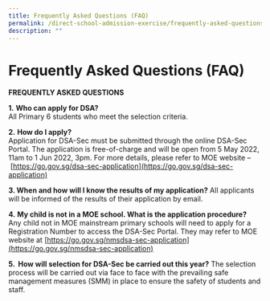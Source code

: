 ```yaml
---
title: Frequently Asked Questions (FAQ)
permalink: /direct-school-admission-exercise/frequently-asked-questions-faq/
description: ""
---
```

# **Frequently Asked Questions (FAQ)**

**FREQUENTLY ASKED QUESTIONS**

**1.** **Who can apply for DSA?**  
All Primary 6 students who meet the selection criteria.

**2.** **How do I apply?**  
Application for DSA-Sec must be submitted through the online DSA-Sec Portal. The application is free-of-charge and will be open from 5 May 2022, 11am to 1 Jun 2022, 3pm. For more details, please refer to MOE website – [https://go.gov.sg/dsa-sec-application](https://go.gov.sg/dsa-sec-application)  

**3. When and how will I know the results of my application?**
All applicants will be informed of the results of their application by email.

**4.** **My child is not in a MOE school. What is the application procedure?**  
Any child not in MOE mainstream primary schools will need to apply for a Registration Number to access the DSA-Sec Portal. They may refer to MOE website at [https://go.gov.sg/nmsdsa-sec-application](https://go.gov.sg/nmsdsa-sec-application)

**5\.  How will selection for DSA-Sec be carried out this year?**
The selection process will be carried out via face to face with the prevailing safe management measures (SMM) in place to ensure the safety of students and staff.